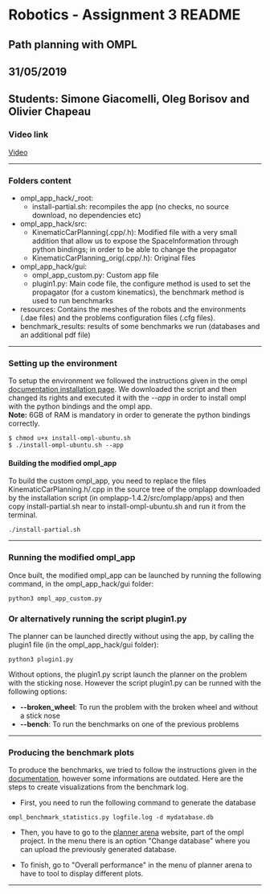 # Robotics - Assignment 3 README
## Path planning with OMPL
## 31/05/2019
## Students: Simone Giacomelli, Oleg Borisov and Olivier Chapeau

### Video link
[Video](https://drive.google.com/file/d/1oe3lE8woQCAxYJaEnkaA3JKRpn9tbAl1/view)

---
### Folders content
- ompl_app_hack/_root:
    - install-partial.sh: recompiles the app (no checks, no source download, no dependencies etc)
- ompl_app_hack/src:
    - KinematicCarPlanning(.cpp/.h): Modified file with a very small addition that allow us to expose the SpaceInformation through python bindings; in order to be able to change the propagator
    - KinematicCarPlanning_orig(.cpp/.h): Original files
- ompl_app_hack/gui:
    - ompl_app_custom.py: Custom app file
    - plugin1.py: Main code file, the configure method is used to set the propagator (for a custom kinematics), the benchmark method is used to run benchmarks
- resources: Contains the meshes of the robots and the environments (.dae files) and the problems configuration files (.cfg files).
- benchmark_results: results of some benchmarks we run (databases and an additional pdf file)

---
### Setting up the environment
To setup the environment we followed the instructions given in the ompl [documentation installation page](https://ompl.kavrakilab.org/installation.html).
We downloaded the script and then changed its rights and executed it with the *--app* in order to install ompl with the python bindings and the ompl app. <br/>
**Note:** 6GB of RAM is mandatory in order to generate the python bindings correctly.
```console
$ chmod u+x install-ompl-ubuntu.sh
$ ./install-ompl-ubuntu.sh --app
```
#### Building the modified ompl_app
To build the custom ompl_app, you need to replace the files KinematicCarPlanning.h/.cpp in the source tree of the omplapp downloaded by the installation script (in omplapp-1.4.2/src/omplapp/apps) and then copy install-partial.sh near to install-ompl-ubuntu.sh and run it from the terminal.
```console
./install-partial.sh
```

---
### Running the modified ompl_app
Once built, the modified ompl_app can be launched by running the following command, in the ompl_app_hack/gui folder:
```console
python3 ompl_app_custom.py
```
### Or alternatively running the script plugin1.py
The planner can be launched directly without using the app, by calling the plugin1 file (in the ompl_app_hack/gui folder):
```console
python3 plugin1.py
```
Without options, the plugin1.py script launch the planner on the problem with the sticking nose. However the script plugin1.py can be runned with the following options:
* **--broken_wheel**: To run the problem with the broken wheel and without a stick nose
* **--bench**: To run the benchmarks on one of the previous problems
---
### Producing the benchmark plots
To produce the benchmarks, we tried to follow the instructions given in the [documentation](https://ompl.kavrakilab.org/benchmark.html), however some informations are outdated. Here are the steps to create visualizations from the benchmark log.
* First, you need to run the following command to generate the database
```console
ompl_benchmark_statistics.py logfile.log -d mydatabase.db
```
* Then, you have to go to the [planner arena](http://plannerarena.org/) website, part of the ompl project. In the menu there is an option "Change database" where you can upload the previously generated database.

* To finish, go to "Overall performance" in the menu of planner arena to have to tool to display different plots.

---

